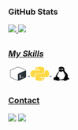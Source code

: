 ### GitHub Stats

<div>
  <a href="https://github.com/Mercenario-OFC/Mercenario-OFC">
  <img height="150em" src="https://github-readme-stats.vercel.app/api?username=Mercenario-OFC&show_icons=true&theme=chartreuse-dark&include_all_commits=true&count_private=true"/>
  <img height="100em" src="https://github-readme-stats.vercel.app/api/top-langs/?username=Mercenario-OFC&layout=compact&langs_count=7&theme=chartreuse-dark"/>
</div>

 ##

### *My Skills*
  <img align="center" alt="Merce-Bash" height="30" width="40" src="https://raw.githubusercontent.com/devicons/devicon/master/icons/bash/bash-plain.svg">
  <img align="center" alt="Merce-Python" height="30" width="40" src="https://raw.githubusercontent.com/devicons/devicon/master/icons/python/python-plain.svg">
  <img align="center" alt="Merce-Linux" height="30" width="40" src="https://raw.githubusercontent.com/devicons/devicon/master/icons/linux/linux-plain.svg">



</div>


##


<div> 

### Contact

  <a href="https://t.me/MercenarioOFC" target="_blank"><img src="https://img.shields.io/badge/Telegram-2CA5E0?style=for-the-badge&logo=telegram&logoColor=white" target="_blank"></a>
  <a href="http://wa.me/55" target="_blank"><img src="https://img.shields.io/badge/WhatsApp-25D366?style=for-the-badge&logo=whatsapp&logoColor=white" target="_blank"></a>  
</div>
